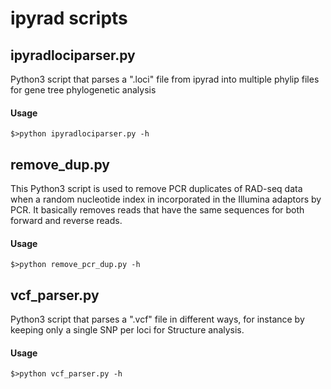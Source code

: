 # ipyrad scripts

## ipyradlociparser.py

Python3 script that parses a ".loci" file from ipyrad into multiple phylip files for gene tree phylogenetic analysis

#### Usage

```$>python ipyradlociparser.py -h```


## remove_dup.py

This Python3 script is used to remove PCR duplicates of RAD-seq data when a random nucleotide index in incorporated in the Illumina adaptors by PCR. It basically removes reads that have the same sequences for both forward and reverse reads.

#### Usage

```$>python remove_pcr_dup.py -h```


## vcf_parser.py

Python3 script that parses a ".vcf" file in different ways, for instance by keeping only a single SNP per loci for Structure analysis.

#### Usage

```$>python vcf_parser.py -h```


